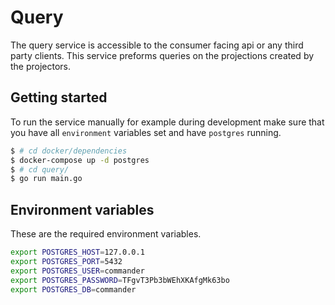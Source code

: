 # Query

The query service is accessible to the consumer facing api or any third party clients.
This service preforms queries on the projections created by the projectors.

## Getting started

To run the service manually for example during development make sure that you have all `environment` variables set and have `postgres` running.

```bash
$ # cd docker/dependencies
$ docker-compose up -d postgres
$ # cd query/
$ go run main.go
```

## Environment variables

These are the required environment variables.

```bash
export POSTGRES_HOST=127.0.0.1
export POSTGRES_PORT=5432
export POSTGRES_USER=commander
export POSTGRES_PASSWORD=TFgvT3Pb3bWEhXKAfgMk63bo
export POSTGRES_DB=commander
```
